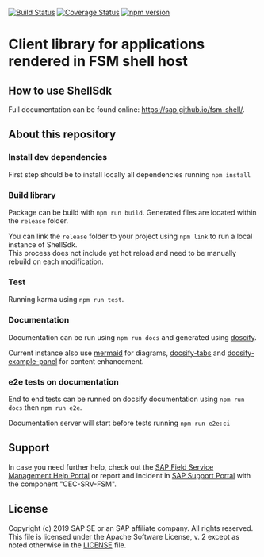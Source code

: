 [![Build Status](https://travis-ci.com/SAP/fsm-shell.svg?branch=master)](https://travis-ci.com/SAP/fsm-shell)
[![Coverage Status](https://coveralls.io/repos/github/SAP/fsm-shell/badge.svg?branch=master)](https://coveralls.io/github/SAP/fsm-shell?branch=master)
[![npm version](https://badge.fury.io/js/fsm-shell.svg)](https://badge.fury.io/js/fsm-shell)

# Client library for applications rendered in FSM shell host

## How to use ShellSdk

Full documentation can be found online: https://sap.github.io/fsm-shell/.

## About this repository

### Install dev dependencies

First step should be to install locally all dependencies running `npm install`

### Build library

Package can be build with `npm run build`. Generated files are located within the `release` folder.

You can link the `release` folder to your project using `npm link` to run a local instance of ShellSdk.  
This process does not include yet hot reload and need to be manually rebuild on each modification.

### Test

Running karma using `npm run test`.

### Documentation

Documentation can be run using `npm run docs` and generated using [doscify](https://docsify.js.org/#/).

Current instance also use [mermaid](https://mermaidjs.github.io/#/) for diagrams, [docsify-tabs](https://jhildenbiddle.github.io/docsify-tabs/#/) and [docsify-example-panel](https://github.com/VagnerDomingues/docsify-example-panels) for content enhancement.

### e2e tests on documentation

End to end tests can be runned on docsify documentation using `npm run docs` then `npm run e2e`.

Documentation server will start before tests running `npm run e2e:ci`

## Support

In case you need further help, check out the [SAP Field Service Management Help Portal](hhttps://help.sap.com/viewer/product/SAP_FIELD_SERVICE_MANAGEMENT/Cloud/en-US) or report and incident in [SAP Support Portal](https://support.sap.com) with the component "CEC-SRV-FSM".

## License

Copyright (c) 2019 SAP SE or an SAP affiliate company. All rights reserved.
This file is licensed under the Apache Software License, v. 2 except as noted otherwise in the [LICENSE](./LICENSE) file.

